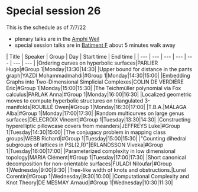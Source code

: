 # Special session 26

This is the schedule as of 7/7/22

- plenary talks are in the [Amphi Weil](https://www.grenoble-inp.fr/fr/acces-itineraires/amphi-weil)
- special session talks are in [Batiment F](https://goo.gl/maps/VXct7MyxM1YVMciz8) about 5 minutes walk away


| Title | Speaker |  Group | Day | Start time | End time | 
| --- | ---  | --- | --- | --- | ---  | ---  | 
|Ordering curves on hyperbolic surfaces|PARLIER Hugo|#Group 1|Monday|13:30|14:30|
|Upper bound for distance in the pants graph|YAZDI Mohammadmahdi|#Group 1|Monday|14:30|15:00|
|Embedding Graphs into Two-Dimensional Simplicial Complexes|COLIN DE VERDIÈRE Éric|#Group 1|Monday|15:00|15:30|
|The Teichmüller polynomial via Fox calculus|PARLAK Anna|#Group 1|Monday|16:00|16:30|
|Localized geometric moves to compute hyperbolic structures on triangulated 3-manifolds|ROUILLÉ Owen|#Group 1|Monday|16:30|17:00|
|T.B.A.|MÁLAGA Alba|#Group 1|Monday|17:00|17:30|
|Random multicurves on large genus surfaces|DELECROIX Vincent|#Group 1|Tuesday|13:30|14:30|
|Constructing hyperelliptic pillowcase covers from meanders|JEFFREYS Luke|#Group 1|Tuesday|14:30|15:00|
|The conjugacy problem in mapping class groups|WEBB Richard|#Group 1|Tuesday|15:00|15:30|
|"Counting dihedral subgroups of lattices in PSL(2,R)"|ERLANDSSON Viveka|#Group 1|Tuesday|16:00|17:00|
|Parameterized complexity in low dimensional topology|MARIA Clément|#Group 1|Tuesday|17:00|17:30|
|Short canonical decomposition for non-orientable surfaces|FULADI Niloufar|#Group 1|Wednesday|9:00|9:30|
|Tree-like width of knots and obstructions.|Lunel Corentin|#Group 1|Wednesday|9:30|10:00|
|Computational Complexity and Knot Theory|DE MESMAY Arnaud|#Group 1|Wednesday|10:30|11:30|
